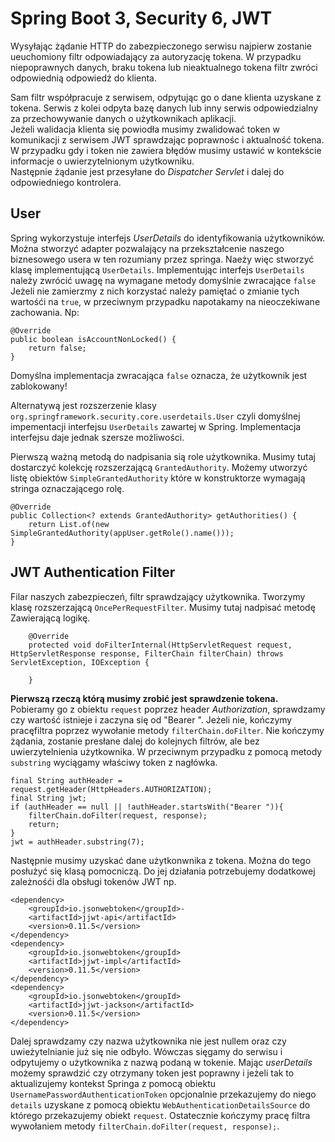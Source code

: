 # Spring Boot 3, Security 6, JWT

Wysyłając żądanie HTTP do zabezpieczonego serwisu najpierw zostanie ueuchomiony filtr odpowiadający za autoryzację tokena.
W przypadku niepoprawnych danych, braku tokena lub nieaktualnego tokena filtr zwróci odpowiednią odpowiedź do klienta. 
  
Sam filtr współpracuje z serwisem, odpytując go o dane klienta uzyskane z tokena. Serwis z kolei odpyta bazę danych lub inny serwis 
odpowiedzialny za przechowywanie danych o użytkownikach aplikacji.  
Jeżeli walidacja klienta się powiodła musimy zwalidować token w komunikacji z serwisem JWT sprawdzając poprawnośc i aktualność
tokena.  
W przypadku gdy i token nie zawiera błędów musimy ustawić w kontekście informacje o uwierzytelnionym użytkowniku.   
Następnie żądanie jest przesyłane do *Dispatcher Servlet* i dalej do odpowiedniego kontrolera. 

## User
Spring wykorzystuje interfejs *UserDetails* do identyfikowania użytkowników. Można stworzyć adapter pozwalający
na przekształcenie naszego biznesowego usera w ten rozumiany przez springa. Naeży więc stworzyć klasę implementującą
``UserDetails``. Implementując interfejs ``UserDetails`` należy zwrócić uwagę na wymagane metody domyślnie zwracające ``false``
Jeżeli nie zamierzmy z nich korzystać należy pamiętać o zmianie tych wartośći na ``true``, w przeciwnym przypadku napotakamy
na nieoczekiwane zachowania. Np: 
```
@Override
public boolean isAccountNonLocked() {
    return false;
}
```
Domyślna implementacja zwracająca ``false`` oznacza, że użytkownik jest zablokowany!  
  
Alternatywą jest rozszerzenie klasy ``org.springframework.security.core.userdetails.User`` czyli domyślnej impementacji
interfejsu ``UserDetails`` zawartej w Spring. Implementacja interfejsu daje jednak szersze możliwości.  
  
Pierwszą ważną metodą do nadpisania sią role użytkownika. Musimy tutaj dostarczyć kolekcję rozszerzającą ``GrantedAuthority``.
Możemy utworzyć listę obiektów ``SimpleGrantedAuthority`` które w konstruktorze wymagają stringa oznaczającego rolę.
```
@Override
public Collection<? extends GrantedAuthority> getAuthorities() {
    return List.of(new SimpleGrantedAuthority(appUser.getRole().name()));
}
```

## JWT Authentication Filter

Filar naszych zabezpieczeń, filtr sprawdzający użytkownika. Tworzymy klasę rozszerzającą ``OncePerRequestFilter``. Musimy tutaj 
nadpisać metodę Zawierającą logikę.
```
    @Override
    protected void doFilterInternal(HttpServletRequest request, HttpServletResponse response, FilterChain filterChain) throws ServletException, IOException {

    }
```
**Pierwszą rzeczą którą musimy zrobić jest sprawdzenie tokena.**  
Pobieramy go z obiektu ``request`` poprzez header *Authorization*, sprawdzamy czy wartość istnieje i zaczyna się od "Bearer ".
Jeżeli nie, kończymy pracęfiltra poprzez wywołanie metody ``filterChain.doFilter``. Nie kończymy żądania, zostanie presłane dalej
do kolejnych filtrów, ale bez uwierzytelnienia użytkownika. W przeciwnym przypadku z pomocą metody ``substring`` wyciągamy 
właściwy token z nagłówka. 
```
final String authHeader = request.getHeader(HttpHeaders.AUTHORIZATION);
final String jwt;
if (authHeader == null || !authHeader.startsWith("Bearer ")){
    filterChain.doFilter(request, response);
    return;
}
jwt = authHeader.substring(7);
```
  
Następnie musimy uzyskać dane użytkonwnika z tokena. Można do tego posłużyć się klasą pomocniczą. Do jej działania 
potrzebujemy dodatkowej zależnośći dla obsługi tokenów JWT np.
```
<dependency>
    <groupId>io.jsonwebtoken</groupId>-
    <artifactId>jjwt-api</artifactId>
    <version>0.11.5</version>
</dependency>
<dependency>
    <groupId>io.jsonwebtoken</groupId>
    <artifactId>jjwt-impl</artifactId>
    <version>0.11.5</version>
</dependency>
<dependency>
    <groupId>io.jsonwebtoken</groupId>
    <artifactId>jjwt-jackson</artifactId>
    <version>0.11.5</version>
</dependency>
```

Dalej sprawdzamy czy nazwa użytkownika nie jest nullem oraz czy uwieżytelnianie już się nie odbyło. Wówczas
sięgamy do serwisu i odpytujemy o użytkownika z nazwą podaną w tokenie. Mając *userDetails* możemy sprawdzić czy otrzymany
token jest poprawny i jeżeli tak to aktualizujemy kontekst Springa z pomocą obiektu ``UsernamePasswordAuthenticationToken``
opcjonalnie przekazujemy do niego ``details`` uzyskane z pomocą obiektu ``WebAuthenticationDetailsSource`` do którego 
przekazujemy obiekt ``request``. Ostatecznie kończymy pracę filtra wywołaniem metody ``filterChain.doFilter(request, response);``. 


